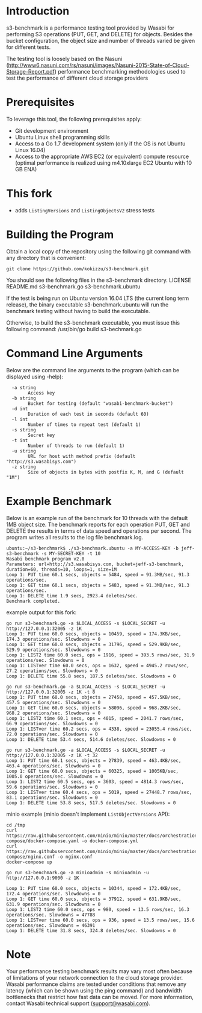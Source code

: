 # Introduction
s3-benchmark is a performance testing tool provided by Wasabi for performing S3 operations (PUT, GET, and DELETE) for objects. Besides the bucket configuration, the object size and number of threads varied be given for different tests.

The testing tool is loosely based on the Nasuni (http://www6.nasuni.com/rs/nasuni/images/Nasuni-2015-State-of-Cloud-Storage-Report.pdf) performance benchmarking methodologies used to test the performance of different cloud storage providers

# Prerequisites
To leverage this tool, the following prerequisites apply:
*	Git development environment
*	Ubuntu Linux shell programming skills
*	Access to a Go 1.7 development system (only if the OS is not Ubuntu Linux 16.04)
*	Access to the appropriate AWS EC2 (or equivalent) compute resource (optimal performance is realized using m4.10xlarge EC2 Ubuntu with 10 GB ENA)

# This fork

- adds `ListingVersions` and `ListingObjectsV2` stress tests


# Building the Program
Obtain a local copy of the repository using the following git command with any directory that is convenient:

```
git clone https://github.com/kokizzu/s3-benchmark.git
```

You should see the following files in the s3-benchmark directory.
LICENSE	README.md		s3-benchmark.go	s3-benchmark.ubuntu

If the test is being run on Ubuntu version 16.04 LTS (the current long term release), the binary
executable s3-benchmark.ubuntu will run the benchmark testing without having to build the executable. 

Otherwise, to build the s3-benchmark executable, you must issue this following command:
/usr/bin/go build s3-bechmark.go
 
# Command Line Arguments
Below are the command line arguments to the program (which can be displayed using -help):

```
  -a string
        Access key
  -b string
        Bucket for testing (default "wasabi-benchmark-bucket")
  -d int
        Duration of each test in seconds (default 60)
  -l int
        Number of times to repeat test (default 1)
  -s string
        Secret key
  -t int
        Number of threads to run (default 1)
  -u string
        URL for host with method prefix (default "http://s3.wasabisys.com")
  -z string
        Size of objects in bytes with postfix K, M, and G (default "1M")
```        

# Example Benchmark
Below is an example run of the benchmark for 10 threads with the default 1MB object size.  The benchmark reports
for each operation PUT, GET and DELETE the results in terms of data speed and operations per second.  The program
writes all results to the log file benchmark.log.

```
ubuntu:~/s3-benchmark$ ./s3-benchmark.ubuntu -a MY-ACCESS-KEY -b jeff-s3-benchmark -s MY-SECRET-KEY -t 10 
Wasabi benchmark program v2.0
Parameters: url=http://s3.wasabisys.com, bucket=jeff-s3-benchmark, duration=60, threads=10, loops=1, size=1M
Loop 1: PUT time 60.1 secs, objects = 5484, speed = 91.3MB/sec, 91.3 operations/sec.
Loop 1: GET time 60.1 secs, objects = 5483, speed = 91.3MB/sec, 91.3 operations/sec.
Loop 1: DELETE time 1.9 secs, 2923.4 deletes/sec.
Benchmark completed.
```

example output for this fork:

```
go run s3-benchmark.go -a $LOCAL_ACCESS -s $LOCAL_SECRET -u http://127.0.0.1:32005 -z 1K
Loop 1: PUT time 60.0 secs, objects = 10459, speed = 174.3KB/sec, 174.3 operations/sec. Slowdowns = 0
Loop 1: GET time 60.0 secs, objects = 31796, speed = 529.9KB/sec, 529.9 operations/sec. Slowdowns = 0
Loop 1: LIST2 time 60.0 secs, ops = 1916, speed = 393.5 rows/sec, 31.9 operations/sec. Slowdowns = 0
Loop 1: LISTver time 60.0 secs, ops = 1632, speed = 4945.2 rows/sec, 27.2 operations/sec. Slowdowns = 0
Loop 1: DELETE time 55.8 secs, 187.5 deletes/sec. Slowdowns = 0

go run s3-benchmark.go -a $LOCAL_ACCESS -s $LOCAL_SECRET -u http://127.0.0.1:32005 -z 1K -t 8
Loop 1: PUT time 60.0 secs, objects = 27458, speed = 457.5KB/sec, 457.5 operations/sec. Slowdowns = 0
Loop 1: GET time 60.0 secs, objects = 58096, speed = 968.2KB/sec, 968.2 operations/sec. Slowdowns = 0
Loop 1: LIST2 time 60.1 secs, ops = 4015, speed = 2041.7 rows/sec, 66.9 operations/sec. Slowdowns = 0
Loop 1: LISTver time 60.2 secs, ops = 4338, speed = 23055.4 rows/sec, 72.0 operations/sec. Slowdowns = 0
Loop 1: DELETE time 53.4 secs, 514.6 deletes/sec. Slowdowns = 0

go run s3-benchmark.go -a $LOCAL_ACCESS -s $LOCAL_SECRET -u http://127.0.0.1:32005 -z 1K -t 32
Loop 1: PUT time 60.1 secs, objects = 27839, speed = 463.4KB/sec, 463.4 operations/sec. Slowdowns = 0
Loop 1: GET time 60.0 secs, objects = 60325, speed = 1005KB/sec, 1005.0 operations/sec. Slowdowns = 0
Loop 1: LIST2 time 60.5 secs, ops = 3603, speed = 4814.3 rows/sec, 59.6 operations/sec. Slowdowns = 0
Loop 1: LISTver time 60.4 secs, ops = 5019, speed = 27448.7 rows/sec, 83.1 operations/sec. Slowdowns = 0
Loop 1: DELETE time 53.8 secs, 517.5 deletes/sec. Slowdowns = 0
```

minio example (minio doesn't implement `ListObjectVersions` API):
```
cd /tmp
curl https://raw.githubusercontent.com/minio/minio/master/docs/orchestration/docker-compose/docker-compose.yaml -o docker-compose.yml
curl https://raw.githubusercontent.com/minio/minio/master/docs/orchestration/docker-compose/nginx.conf -o nginx.conf
docker-compose up
  
go run s3-benchmark.go -a minioadmin -s minioadmin -u http://127.0.0.1:9000 -z 1K

Loop 1: PUT time 60.0 secs, objects = 10344, speed = 172.4KB/sec, 172.4 operations/sec. Slowdowns = 0
Loop 1: GET time 60.0 secs, objects = 37912, speed = 631.9KB/sec, 631.9 operations/sec. Slowdowns = 0
Loop 1: LIST2 time 60.0 secs, ops = 980, speed = 13.5 rows/sec, 16.3 operations/sec. Slowdowns = 47788
Loop 1: LISTver time 60.0 secs, ops = 936, speed = 13.5 rows/sec, 15.6 operations/sec. Slowdowns = 46391
Loop 1: DELETE time 31.8 secs, 324.8 deletes/sec. Slowdowns = 0
```

# Note
Your performance testing benchmark results may vary most often because of limitations of your network connection to the cloud storage provider.  Wasabi performance claims are tested under conditions that remove any latency (which can be shown using the ping command) and bandwidth bottlenecks that restrict how fast data can be moved.  For more information,
contact Wasabi technical support (support@wasabi.com).
